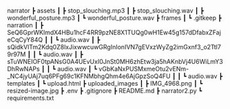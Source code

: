 narrator
 ┣ assets
 ┃ ┣ stop_slouching.mp3
 ┃ ┣ stop_slouching.wav
 ┃ ┣ wonderful_posture.mp3
 ┃ ┗ wonderful_posture.wav
 ┣ frames
 ┃ ┗ .gitkeep
 ┣ narration
 ┃ ┣ SeQ6GprWKlmdX4HBu1hcF4RR9pzNE8X1TUQg0wH1Ew45g157dDfabxZFajeCqCyY84Q
 ┃ ┃ ┗ audio.wav
 ┃ ┣ sQidkVlTm2Kdq0Z8lxJixwwcuwGRgInIonIVN7gEVxzWyZg2imGxnf3_o2Ttl79r97M
 ┃ ┃ ┗ audio.wav
 ┃ ┣ sTuWNEIOF0tpANsG0A4UEvUxI0JnSt0MH6zhEtw3ja5hAKnbVj4U6WiLmY3DhRwNAPs
 ┃ ┃ ┗ audio.wav
 ┃ ┗ vGbKaNxPUSMxmeOtu2vENm-_NC4jyUAj7uq6PFg69c1KFNMbhgQhm4e6AjGpzSoQ4FU
 ┃ ┃ ┗ audio.wav
 ┣ templates
 ┃ ┗ upload.html
 ┣ uploaded_images
 ┃ ┣ IMG_4968.png
 ┃ ┗ resized-image.jpg
 ┣ .env
 ┣ .gitignore
 ┣ README.md
 ┣ narrator2.py
 ┗ requirements.txt